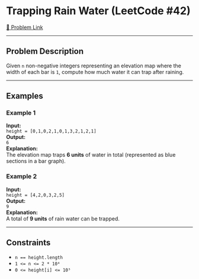 #  Trapping Rain Water (LeetCode #42)

[🔗 Problem Link](https://leetcode.com/problems/trapping-rain-water/)

---

##  Problem Description

Given `n` non-negative integers representing an elevation map where the width of each bar is `1`, compute how much water it can trap after raining.

---

##  Examples

### Example 1

**Input:**  
`height = [0,1,0,2,1,0,1,3,2,1,2,1]`  
**Output:**  
`6`  
**Explanation:**  
The elevation map traps **6 units** of water in total (represented as blue sections in a bar graph).

### Example 2

**Input:**  
`height = [4,2,0,3,2,5]`  
**Output:**  
`9`  
**Explanation:**  
A total of **9 units** of rain water can be trapped.

---

##  Constraints

- `n == height.length`
- `1 <= n <= 2 * 10⁴`
- `0 <= height[i] <= 10⁵`

